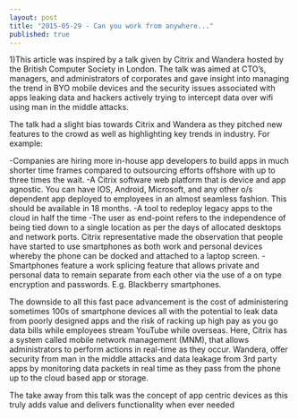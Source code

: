 ```yaml
---
layout: post
title: "2015-05-29 - Can you work from anywhere..."
published: true
---
```


1)This article was inspired by a talk given by Citrix and Wandera hosted by the British Computer Society in London.  The talk was aimed at CTO’s, managers, and administrators of corporates and gave insight into  managing the trend in BYO mobile devices and the security issues associated with apps leaking data and hackers actively trying to intercept data over wifi using man in the middle attacks.

The talk had a slight bias towards Citrix and Wandera as they pitched new features to the crowd as well as highlighting key trends in industry. For example:

 -Companies are hiring more in-house app developers to build apps in much shorter time frames compared to outsourcing efforts offshore with up to three times the wait.
-A Citrix software web platform that is device and app agnostic. You can have IOS, Android, Microsoft, and any other o/s dependent app deployed to employees in an almost seamless fashion. This should be available in 18 months.
-A tool to redeploy legacy apps to the cloud in half the time
-The user as end-point refers to the independence of being tied down to a single location as per the days of allocated desktops and network ports.  Citrix representative made the observation that people have started to use smartphones as both work and personal devices whereby the phone can be docked and attached to a laptop screen. 
-Smartphones feature a work splicing feature that allows private and personal data to remain separate from each other via the use of a on type encryption and passwords. E.g. Blackberry smartphones.

The downside to all this fast pace advancement is the cost of administering sometimes 100s of smartphone devices all with the potential to leak data from poorly designed apps and the risk of racking up high pay as you go data bills while employees stream YouTube while overseas. Here, Citrix has a system called mobile network management (MNM), that allows administrators to perform actions in real-time as they occur. Wandera, offer security from man in the middle attacks and data leakage from 3rd party apps by monitoring data packets in real time as they pass from the phone up to the cloud based app or storage. 

The take away from this talk was the concept of app centric devices as this truly adds value and delivers functionality when ever needed
